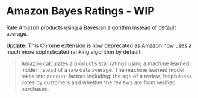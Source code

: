 # Amazon Bayes Ratings - WIP

Rate Amazon products using a Bayesian algorithm instead of default average.

**Update:** This Chrome extension is now deprecated as Amazon now uses a much more sophisticated ranking algorithm by default.

> Amazon calculates a product’s star ratings using a machine learned model instead of a raw data average. The machine learned model takes into account factors including: the age of a review, helpfulness votes by customers and whether the reviews are from verified purchases.
